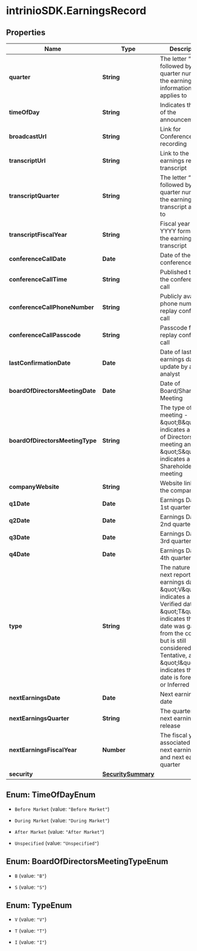 # intrinioSDK.EarningsRecord

## Properties
Name | Type | Description | Notes
------------ | ------------- | ------------- | -------------
**quarter** | **String** | The letter “Q” followed by the quarter number the earnings information applies to | [optional] 
**timeOfDay** | **String** | Indicates the time of the announcement | [optional] 
**broadcastUrl** | **String** | Link for Conference Call recording | [optional] 
**transcriptUrl** | **String** | Link to the earnings release transcript | [optional] 
**transcriptQuarter** | **String** | The letter “Q” followed by the quarter number the earnings transcript applies to | [optional] 
**transcriptFiscalYear** | **String** | Fiscal year in YYYY format for the earnings transcript | [optional] 
**conferenceCallDate** | **Date** | Date of the conference call | [optional] 
**conferenceCallTime** | **String** | Published time of the conference call | [optional] 
**conferenceCallPhoneNumber** | **String** | Publicly available phone number for replay conference call | [optional] 
**conferenceCallPasscode** | **String** | Passcode for replay conference call | [optional] 
**lastConfirmationDate** | **Date** | Date of last earnings date update by a WSH analyst | [optional] 
**boardOfDirectorsMeetingDate** | **Date** | Date of Board/Shareholder Meeting | [optional] 
**boardOfDirectorsMeetingType** | **String** | The type of meeting - \&quot;B\&quot; indicates a Board of Directors meeting and \&quot;S\&quot; indicates a Shareholder meeting | [optional] 
**companyWebsite** | **String** | Website link for the company | [optional] 
**q1Date** | **Date** | Earnings Date for 1st quarter | [optional] 
**q2Date** | **Date** | Earnings Date for 2nd quarter | [optional] 
**q3Date** | **Date** | Earnings Date for 3rd quarter | [optional] 
**q4Date** | **Date** | Earnings Date for 4th quarter | [optional] 
**type** | **String** | The nature of the next reported earnings date - \&quot;V\&quot; indicates a Verified date, \&quot;T\&quot; indicates that the date was gathered from the company, but is still considered Tentative, and \&quot;I\&quot; indicates that the date is forecased or Inferred | [optional] 
**nextEarningsDate** | **Date** | Next earnings date | [optional] 
**nextEarningsQuarter** | **String** | The quarter of the next earnings release | [optional] 
**nextEarningsFiscalYear** | **Number** | The fiscal year associated with next earnings date and next earnings quarter | [optional] 
**security** | [**SecuritySummary**](SecuritySummary.md) |  | [optional] 


<a name="TimeOfDayEnum"></a>
## Enum: TimeOfDayEnum


* `Before Market` (value: `"Before Market"`)

* `During Market` (value: `"During Market"`)

* `After Market` (value: `"After Market"`)

* `Unspecified` (value: `"Unspecified"`)




<a name="BoardOfDirectorsMeetingTypeEnum"></a>
## Enum: BoardOfDirectorsMeetingTypeEnum


* `B` (value: `"B"`)

* `S` (value: `"S"`)




<a name="TypeEnum"></a>
## Enum: TypeEnum


* `V` (value: `"V"`)

* `T` (value: `"T"`)

* `I` (value: `"I"`)




